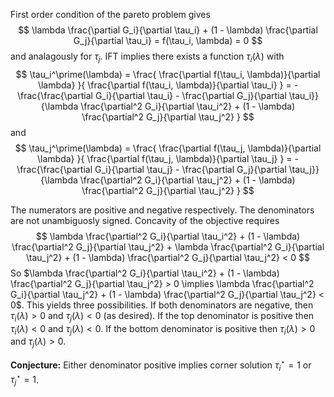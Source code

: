 First order condition of the pareto problem gives
$$
\lambda \frac{\partial G_i}{\partial \tau_i} + (1 - \lambda) \frac{\partial G_j}{\partial \tau_i} = f(\tau_i, \lambda) = 0
$$
and analagously for $\tau_j$. IFT implies there exists a function $\tau_i(\lambda)$ with
$$
\tau_i^\prime(\lambda) = \frac{ \frac{\partial f(\tau_i, \lambda)}{\partial \lambda} }{ \frac{\partial f(\tau_i, \lambda)}{\partial \tau_i} } = - \frac{\frac{\partial G_i}{\partial \tau_i} - \frac{\partial G_j}{\partial \tau_i}}{\lambda \frac{\partial^2 G_i}{\partial \tau_i^2} + (1 - \lambda) \frac{\partial^2 G_j}{\partial \tau_j^2} }
$$
and
$$
\tau_j^\prime(\lambda) = \frac{ \frac{\partial f(\tau_j, \lambda)}{\partial \lambda} }{ \frac{\partial f(\tau_j, \lambda)}{\partial \tau_j} } = - \frac{\frac{\partial G_i}{\partial \tau_j} - \frac{\partial G_j}{\partial \tau_j}}{\lambda \frac{\partial^2 G_i}{\partial \tau_j^2} + (1 - \lambda) \frac{\partial^2 G_j}{\partial \tau_j^2} }
$$

The numerators are positive and negative respectively. The denominators are not unambiguosly signed. Concavity of the objective requires
$$
\lambda \frac{\partial^2 G_i}{\partial \tau_i^2} + (1 - \lambda) \frac{\partial^2 G_j}{\partial \tau_j^2} + \lambda \frac{\partial^2 G_i}{\partial \tau_j^2} + (1 - \lambda) \frac{\partial^2 G_j}{\partial \tau_j^2} < 0
$$
So $\lambda \frac{\partial^2 G_i}{\partial \tau_i^2} + (1 - \lambda) \frac{\partial^2 G_j}{\partial \tau_j^2} > 0 \implies \lambda \frac{\partial^2 G_i}{\partial \tau_j^2} + (1 - \lambda) \frac{\partial^2 G_j}{\partial \tau_j^2} < 0$. This yields three possibilities. If both denominators are negative, then $\tau_i(\lambda) > 0$ and $\tau_j(\lambda) < 0$ (as desired). If the top denominator is positive then $\tau_i(\lambda) < 0$ and $\tau_j(\lambda) < 0$. If the bottom denominator is positive then $\tau_i(\lambda) > 0$ and $\tau_j(\lambda) > 0$.

**Conjecture:** Either denominator positive implies corner solution $\tau_i^\star = 1$ or $\tau_j^\star = 1$.